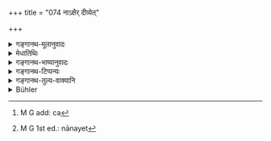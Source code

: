 +++
title = "074 नाऽक्षैर् दीव्येत्"

+++

<details><summary>गङ्गानथ-मूलानुवादः</summary>

He shall never gamble with dice; he shall not himself carry his shoes; he shall not eat, seated on a bed; nor what has been placed in his hand or on the seat.—(74)
</details>

<details><summary>मेधातिथिः</summary>

अन्तरेणापि ग्लहम्, परिहासेन **नाक्षैर् दीव्येद्** इति । **कदाचिद्**ग्रहणं शलाकादीनाम् अपि दर्शनार्थम् । तेन सर्वस्य द्यूतस्य प्रतिषेधः । **स्वयं** चर्ममयं पादत्राणम् **उपानहौ**[^१५२], ते आत्मना हस्तेन दण्डादिना वा गृहीत्वा देशान्तरं न नयेत्[^१५३] । आत्मीययोश् चायं प्रतिषेधः, स्वयम् इति प्रकृतत्वात् । तेन च गुर्वादिसंबन्धिन्योर् अनिषेधः । **शयने** खट्वादौ उपविश्य **न भुञ्जीत**, **पाणौ** च कवलं स्थापयित्वा, भाजनाद्यनन्तरितेन **आसने** अन्नं स्थापयित्वा । आनन्तर्याद् भोज्यस्य प्रतिनिर्देशः, न भोक्तुः ॥ ४.७४ ॥


[^१५३]:
     M G 1st ed.: nānayet


[^१५२]:
     M G add: ca
</details>

<details><summary>गङ्गानथ-भाष्यानुवादः</summary>

Even without stakes, in mere joke also, ‘*he shall never gamble with dice*.’ The term ‘*never*’ is used for the purpose of precluding the use of sticks, and such other implements also. Hence all kinds of gambling are forbidden.

His shoes, made of leather, he shall not carry from one place to another, ‘*himself*’—*i.e*., taking them in his own hand, or hanging them on his stick. This prohibition applies to one’s own shoes, as is clear from the term ‘himself;’ hence the carrying of the shoes belonging to one’s Teacher or other superiors is not forbidden.

‘*On a bed*,’—seated on a conch, and such other things—‘*he shall not eat*;’ nor placing the food-morsel on his hand; nor placing the food on the sent, without an intervening dish. That this pertains to the food, and not to the eater, is clear from the juxtaposition of what has gone before.—(74)
</details>

<details><summary>गङ्गानथ-टिप्पन्यः</summary>

‘*Na pāṇistham*’—‘Placed in the left hand’ (Nārāyaṇa);—‘served in the
hand, and not in a dish’ (Medhātithi and Kullūka).
</details>

<details><summary>गङ्गानथ-तुल्य-वाक्यानि</summary>

*Gautama* (9.33).—‘Blowing the fire with the mouth......, eating seated
on the stool........., these he shall avoid.’

*Baudhāyana* (3.2.26-27).—‘He shall not eat food on his lap; he shall
not eat seated on the stool.’

*Vaśiṣṭha* (12.33).—‘He shall not eat food on his lap; nor seated on a
stool.’

*Viṣṇu* (6.8.19).—‘\[He shall not eat while\] on the bed.’

*Viṣṇu* (71.45).—‘He shall avoid gambling.’

*Yājñavalkya* (1.138).—‘He shall not drink water in his hands...... nor
shall he gamble with dice.’

*Gobhila* (3.5.12).—‘He shall not carry his own shoes.’
</details>

<details><summary>Bühler</summary>

074	Let him never play with dice, nor himself take off his shoes; let him not eat, lying on a bed, nor what has been placed in his hand or on a seat.
</details>
